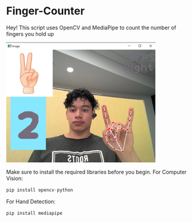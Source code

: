 # Finger-Counter

Hey! This script uses OpenCV and MediaPipe to count the number of fingers you hold up

<!-- ![Test Image](https://github.com/sebmendoza/Finger-Counter/blob/main/test_image.png) -->

<img src="test_image.png" alt="drawing" width="400"/>


Make sure to install the required libraries before you begin.
For Computer Vision:
```python
pip install opencv-python
```
For Hand Detection:
```python
pip install mediapipe
```
